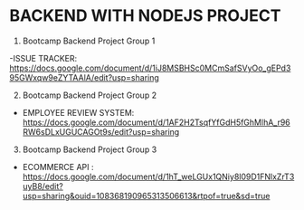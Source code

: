 # BACKEND WITH NODEJS PROJECT

1. Bootcamp Backend Project Group 1

 -ISSUE TRACKER: https://docs.google.com/document/d/1iJ8MSBHSc0MCmSafSVyOo_gEPd395GWxqw9eZYTAAlA/edit?usp=sharing

2. Bootcamp Backend Project Group 2 
- EMPLOYEE REVIEW SYSTEM: https://docs.google.com/document/d/1AF2H2TsqfYfGdH5fGhMlhA_r96RW6sDLxUGUCAGOt9s/edit?usp=sharing

3. Bootcamp Backend Project Group 3
- ECOMMERCE API : https://docs.google.com/document/d/1hT_weLGUx1QNiy8l09D1FNlxZrT3uyB8/edit?usp=sharing&ouid=108368190965313506613&rtpof=true&sd=true

